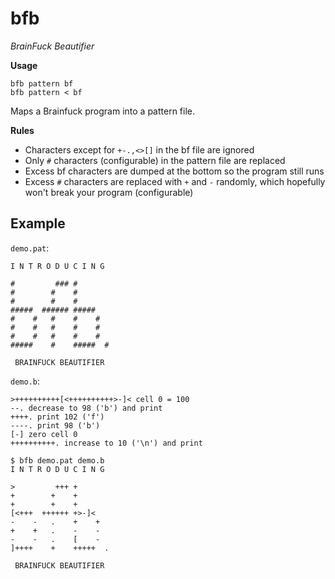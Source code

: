 # bfb
*BrainFuck Beautifier*

**Usage**
```
bfb pattern bf
bfb pattern < bf
```

Maps a Brainfuck program into a pattern file.

**Rules**
- Characters except for `+-.,<>[]` in the bf file are
  ignored
- Only `#` characters (configurable) in the pattern
  file are replaced
- Excess bf characters are dumped at the bottom so the
  program still runs
- Excess `#` characters are replaced with `+` and `-`
  randomly, which hopefully won't break your program
  (configurable)

## Example
`demo.pat`:

```
I N T R O D U C I N G

#         ### #
#        #    #
#        #    #
#####  ###### #####
#    #   #    #    #
#    #   #    #    #
#    #   #    #    #
#####    #    #####  #

 BRAINFUCK BEAUTIFIER
```

`demo.b`:
```
>++++++++++[<++++++++++>-]< cell 0 = 100
--. decrease to 98 ('b') and print
++++. print 102 ('f')
----. print 98 ('b')
[-] zero cell 0
++++++++++. increase to 10 ('\n') and print
```

```
$ bfb demo.pat demo.b
I N T R O D U C I N G

>         +++ +
+        +    +
+        +    +
[<+++  ++++++ +>-]<
-    -   .    +    +
+    +   .    -    -
-    -   .    [    -
]++++    +    +++++  .

 BRAINFUCK BEAUTIFIER
```
